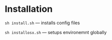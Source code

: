 # Installation

`sh install.sh` — installs config files

`sh installosx.sh` — setups environemnt globally
